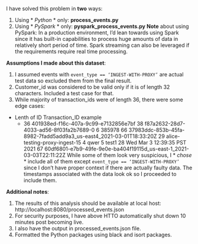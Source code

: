 I have solved this problem in **two** ways:
1. Using * *Python* * only: **process_events.py**
2. Using * *PySpark* * only: **pyspark_process_events.py**
**Note** about using PySpark: In a production environment, I’d lean towards using Spark since it has built-in capabilities to process huge amounts of data in relatively short period of time. Spark streaming can also be leveraged if the requirements require real time processing.

**Assumptions I made about this dataset**:
1. I assumed events with `event_type == ‘INGEST-WITH-PROXY’` are actual test data so excluded them from the final result.
2. Customer_id was considered to be valid only if it is of length 32 characters. Included a test case for that.
3. While majority of transaction_ids were of length 36, there were some edge cases:
- Lenth of ID	 	Transaction_ID example
   - 36 				    401938ed-f16c-407a-9c99-e7132856e7bf
  38 				    f87a2632-28d7-4033-ad56-8f03fa2b7689-0
  6 				    385978
  66 				    37983ddc-853b-45fa-8982-7fadd5add9a3_us-east4_2021-03-01T18:33:20Z
  29 				    alice-testing-proxy-ingest-15
  4 				    qwer
  5 				    test1
  28				    Wed Mar  3 12:39:35 PST 2021
  67 				    60df6801-e7b9-49fe-9e0e-ba404f19115d_us-east-1_2021-03-03T22:11:22Z
While some of them look very suspicious, I * *chose* * include all of them except `event_type == ‘INGEST-WITH-PROXY’` since I don’t have proper context if there are actually faulty data. The timestamps associated with the data look ok so I proceeded to include them.

**Additional notes**:
1. The results of this analysis should be available at local host: http://localhost:8080/processed_events.json 
2. For security purposes, I have above HTTO automatically shut down 10 minutes post becoming live.
3. I also have the output in processed_events.json file. 
4. Formatted the Python packages using black and isort packages.
